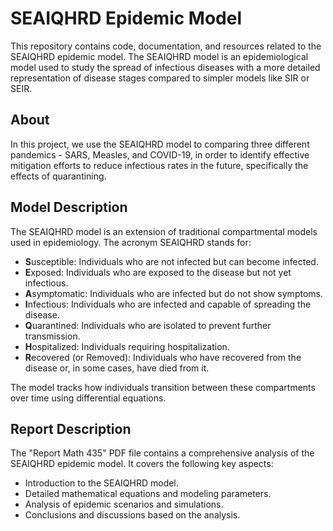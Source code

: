 # SEAIQHRD Epidemic Model

This repository contains code, documentation, and resources related to the SEAIQHRD epidemic model. The SEAIQHRD model is an epidemiological model used to study the spread of infectious diseases with a more detailed representation of disease stages compared to simpler models like SIR or SEIR.

## About

In this project, we use the SEAIQHRD model to comparing three different pandemics - SARS, Measles, and COVID-19, in order to identify effective mitigation efforts to reduce infectious rates in the future, specifically the effects of quarantining. 


## Model Description

The SEAIQHRD model is an extension of traditional compartmental models used in epidemiology. The acronym SEAIQHRD stands for:

- **S**usceptible: Individuals who are not infected but can become infected.
- **E**xposed: Individuals who are exposed to the disease but not yet infectious.
- **A**symptomatic: Individuals who are infected but do not show symptoms.
- **I**nfectious: Individuals who are infected and capable of spreading the disease.
- **Q**uarantined: Individuals who are isolated to prevent further transmission.
- **H**ospitalized: Individuals requiring hospitalization.
- **R**ecovered (or Removed): Individuals who have recovered from the disease or, in some cases, have died from it.

The model tracks how individuals transition between these compartments over time using differential equations.

## Report Description

The "Report Math 435" PDF file contains a comprehensive analysis of the SEAIQHRD epidemic model. It covers the following key aspects:

- Introduction to the SEAIQHRD model.
- Detailed mathematical equations and modeling parameters.
- Analysis of epidemic scenarios and simulations.
- Conclusions and discussions based on the analysis.
